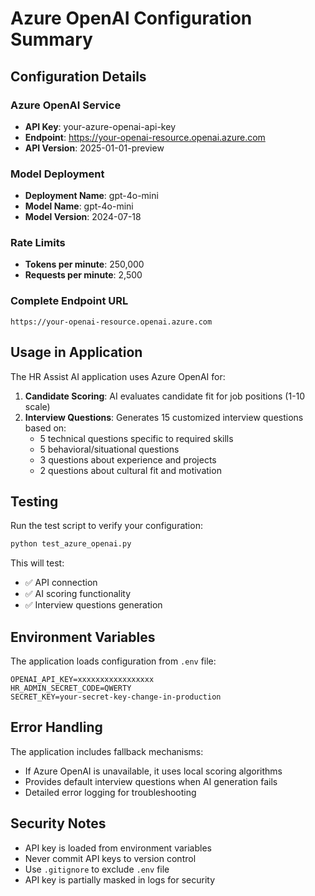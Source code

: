 # Azure OpenAI Configuration Summary

## Configuration Details

### Azure OpenAI Service
- **API Key**: your-azure-openai-api-key
- **Endpoint**: https://your-openai-resource.openai.azure.com
- **API Version**: 2025-01-01-preview

### Model Deployment
- **Deployment Name**: gpt-4o-mini
- **Model Name**: gpt-4o-mini
- **Model Version**: 2024-07-18

### Rate Limits
- **Tokens per minute**: 250,000
- **Requests per minute**: 2,500

### Complete Endpoint URL
```
https://your-openai-resource.openai.azure.com
```

## Usage in Application

The HR Assist AI application uses Azure OpenAI for:

1. **Candidate Scoring**: AI evaluates candidate fit for job positions (1-10 scale)
2. **Interview Questions**: Generates 15 customized interview questions based on:
   - 5 technical questions specific to required skills
   - 5 behavioral/situational questions
   - 3 questions about experience and projects
   - 2 questions about cultural fit and motivation

## Testing

Run the test script to verify your configuration:
```bash
python test_azure_openai.py
```

This will test:
- ✅ API connection
- ✅ AI scoring functionality
- ✅ Interview questions generation

## Environment Variables

The application loads configuration from `.env` file:
```
OPENAI_API_KEY=xxxxxxxxxxxxxxxxx
HR_ADMIN_SECRET_CODE=QWERTY
SECRET_KEY=your-secret-key-change-in-production
```

## Error Handling

The application includes fallback mechanisms:
- If Azure OpenAI is unavailable, it uses local scoring algorithms
- Provides default interview questions when AI generation fails
- Detailed error logging for troubleshooting

## Security Notes

- API key is loaded from environment variables
- Never commit API keys to version control
- Use `.gitignore` to exclude `.env` file
- API key is partially masked in logs for security
